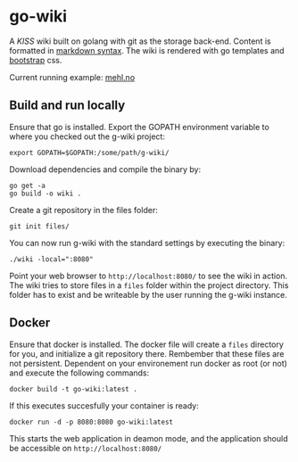 # go-wiki

A _KISS_ wiki built on golang with git as the storage back-end. Content
is formatted in [markdown
syntax](http://daringfireball.net/projects/markdown/syntax). The wiki is
rendered with go templates and [bootstrap](http://getbootstrap.com) css.

Current running example: [mehl.no](http://mehl.no:8081/)

## Build and run locally

Ensure that go is installed. Export the GOPATH environment variable to
where you checked out the g-wiki project:

    export GOPATH=$GOPATH:/some/path/g-wiki/

Download dependencies and compile the binary by:

    go get -a
    go build -o wiki .
    
Create a git repository in the files folder:

    git init files/

You can now run g-wiki with the standard settings by executing the
binary:

    ./wiki -local=":8080"

Point your web browser to `http://localhost:8080/` to see the wiki in
action. The wiki tries to store files in a `files` folder within the
project directory. This folder has to exist and be writeable by the user
running the g-wiki instance.

## Docker

Ensure that docker is installed. The docker file will create a `files` directory for you, and initialize a git repository there. Rembember that these files are not persistent. Dependent on your environement run docker as root (or not) and execute the following commands:

    docker build -t go-wiki:latest .

If this executes succesfully your container is ready:

    docker run -d -p 8080:8080 go-wiki:latest
    
This starts the web application in deamon mode, and the application should be accessible on `http://localhost:8080/`
